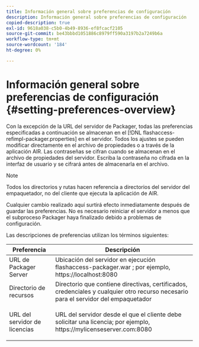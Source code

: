```yaml
---
title: Información general sobre preferencias de configuración
description: Información general sobre preferencias de configuración
copied-description: true
exl-id: 9618a038-c5b0-4b49-8936-ef8fcacf2105
source-git-commit: be43bbbd1051886c8979ff590a3197b2a7249b6a
workflow-type: tm+mt
source-wordcount: '184'
ht-degree: 0%

---
```


# Información general sobre preferencias de configuración {#setting-preferences-overview}

Con la excepción de la URL del servidor de Packager, todas las preferencias especificadas a continuación se almacenan en el [!DNL flashaccess-refimpl-packager.properties] en el servidor. Todos los ajustes se pueden modificar directamente en el archivo de propiedades o a través de la aplicación AIR. Las contraseñas se cifran cuando se almacenan en el archivo de propiedades del servidor. Escriba la contraseña no cifrada en la interfaz de usuario y se cifrará antes de almacenarla en el archivo.

>[!NOTE]
>
>Todos los directorios y rutas hacen referencia a directorios del servidor del empaquetador, no del cliente que ejecuta la aplicación de AIR.

Cualquier cambio realizado aquí surtirá efecto inmediatamente después de guardar las preferencias. No es necesario reiniciar el servidor a menos que el subproceso Packager haya finalizado debido a problemas de configuración.

Las descripciones de preferencias utilizan los términos siguientes:

<table frame="all" colsep="1" rowsep="1" class="+ topic/table adobe-d/table " id="table_tj5_hcz_n4"> 
 <thead class="- topic/thead "> 
  <tr rowsep="1" class="- topic/row "> 
   <th colname="1" class="- topic/entry entry"> Preferencia </th> 
   <th colname="2" class="- topic/entry entry"> Descripción </th> 
  </tr> 
 </thead>
 <tbody class="- topic/tbody "> 
  <tr rowsep="1" class="- topic/row "> 
   <td colname="1" class="- topic/entry "> URL de Packager Server </td> 
   <td colname="2" class="- topic/entry "> Ubicación del servidor en ejecución <span class="filepath"> flashaccess-packager.war </span>; por ejemplo, <span class="filepath"> https://localhost:8080 </span> </td> 
  </tr> 
  <tr rowsep="1" class="- topic/row "> 
   <td colname="1" class="- topic/entry "> Directorio de recursos </td> 
   <td colname="2" class="- topic/entry "> Directorio que contiene directivas, certificados, credenciales y cualquier otro recurso necesario para el servidor del empaquetador </td> 
  </tr> 
  <tr rowsep="0" class="- topic/row "> 
   <td colname="1" class="- topic/entry "> URL del servidor de licencias </td> 
   <td colname="2" class="- topic/entry "> <p class="- topic/p ">URL del servidor desde el que el cliente debe solicitar una licencia; por ejemplo, <span class="filepath"> https://mylicenseserver.com:8080 </span> </p> </td> 
  </tr> 
 </tbody> 
</table>
